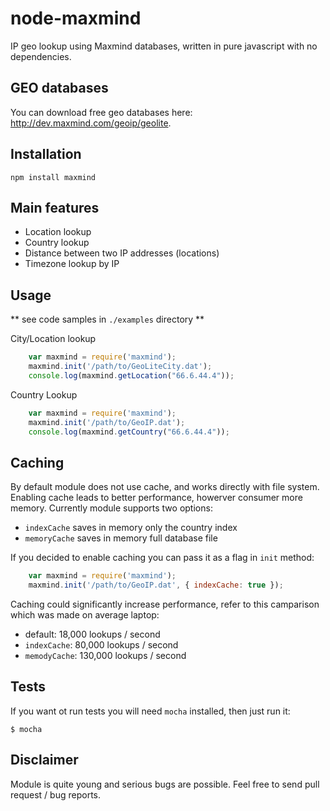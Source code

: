 
node-maxmind
========

IP geo lookup using Maxmind databases, written in pure javascript with no dependencies.

## GEO databases

You can download free geo databases here: http://dev.maxmind.com/geoip/geolite.


## Installation

    npm install maxmind


## Main features

 - Location lookup
 - Country lookup
 - Distance between two IP addresses (locations)
 - Timezone lookup by IP

## Usage

** see code samples in `./examples` directory **

City/Location lookup

```js
    var maxmind = require('maxmind');
    maxmind.init('/path/to/GeoLiteCity.dat');
    console.log(maxmind.getLocation("66.6.44.4"));
```

Country Lookup

```js
    var maxmind = require('maxmind');
    maxmind.init('/path/to/GeoIP.dat');
    console.log(maxmind.getCountry("66.6.44.4"));
```

## Caching

By default module does not use cache, and works directly with file system. Enabling cache
leads to better performance, howerver consumer more memory. Currently module supports two options:

- `indexCache` saves in memory only the country index
- `memoryCache` saves in memory full database file

If you decided to enable caching you can pass it as a flag in `init` method:

```js
    var maxmind = require('maxmind');
    maxmind.init('/path/to/GeoIP.dat', { indexCache: true });
```

Caching could significantly increase performance, refer to this camparison which was made on average
laptop:

- default: 18,000 lookups / second
- `indexCache`: 80,000 lookups / second
- `memodyCache`: 130,000 lookups / second

## Tests

If you want ot run tests you will need `mocha` installed, then just run it:

    $ mocha


## Disclaimer

Module is quite young and serious bugs are possible. Feel free to
send pull request / bug reports.

